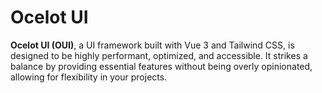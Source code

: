 # Ocelot UI
**Ocelot UI (OUI)**, a UI framework built with Vue 3 and Tailwind CSS, is designed to be highly performant, optimized, and accessible. It strikes a balance by providing essential features without being overly opinionated, allowing for flexibility in your projects.
